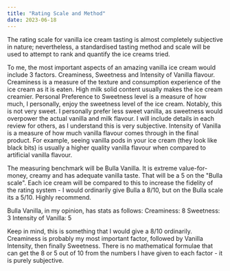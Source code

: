 ```yaml
---
title: "Rating Scale and Method"
date: 2023-06-18
---
```

The rating scale for vanilla ice cream tasting is almost completely subjective in nature; nevertheless, a standardised tasting method and scale will be used to attempt to rank and quantify the ice creams tried.

To me, the most important aspects of an amazing vanilla ice cream would include 3 factors. Creaminess, Sweetness and Intensity of Vanilla flavour.
Creaminess is a measure of the texture and consumption experience of the ice cream as it is eaten. High milk solid content usually makes the ice cream creamier.
Personal Preference to Sweetness level is a measure of how much, I personally, enjoy the sweetness level of the ice cream. Notably, this is not very sweet. I personally prefer less sweet vanilla, as sweetness would overpower the actual vanilla and milk flavour. I will include details in each review for others, as I understand this is very subjective.
Intensity of Vanilla is a measure of how much vanilla flavour comes through in the final product. For example, seeing vanilla pods in your ice cream (they look like black bits) is usually a higher quality vanilla flavour when compared to artificial vanilla flavour.

The measuring benchmark will be Bulla Vanilla. It is extreme value-for-money, creamy and has adequate vanilla taste. That will be a 5 on the "Bulla scale". Each ice cream will be compared to this to increase the fidelity of the rating system - I would ordinarily give Bulla a 8/10, but on the Bulla scale its a 5/10. Highly recommend.

Bulla Vanilla, in my opinion, has stats as follows:
Creaminess: 8
Sweetness: 3
Intensity of Vanilla: 5

Keep in mind, this is something that I would give a 8/10 ordinarily. Creaminess is probably my most important factor, followed by Vanilla Intensity, then finally Sweetness. There is no mathematical formulae that can get the 8 or 5 out of 10 from the numbers I have given to each factor - it is purely subjective.